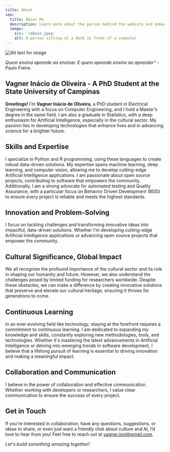 ```yaml
---
title: About
seo:
  title: About Me
  description: Learn more about the person behind the website and embark on a journey of inspiration and shared experiences.
  image:
    src: '/about.jpeg'
    alt: A person sitting at a desk in front of a computer
---
```


![Alt text for image](/about.jpeg)

_Quem ensina aprende ao ensinar. E quem aprende ensina ao aprender"_ - Paulo Freire.

## Vagner Inácio de Oliveira - A PhD Student at the State University of Campinas

__Greetings!__ I’m __Vagner Inácio de Oliveira__, a PhD student in Electrical Engineering with a focus on Computer Engineering, and I hold a Master’s degree in the same field. I am also a graduate in Statistics, with a deep enthusiasm for Artificial Intelligence, especially in the cultural sector. My passion lies in developing technologies that enhance lives and in advancing science for a brighter future.

## Skills and Expertise

I specialize in Python and R programming, using these languages to create robust data-driven solutions. My expertise spans machine learning, deep learning, and computer vision, allowing me to develop cutting-edge Artificial Intelligence applications. I am passionate about open source projects, contributing to software that empowers the community. Additionally, I am a strong advocate for automated testing and Quality Assurance, with a particular focus on Behavior Driven Development (BDD) to ensure every project is reliable and meets the highest standards.

## Innovation and Problem-Solving

I focus on tackling challenges and transforming innovative ideas into impactful, data-driven solutions. Whether I'm developing cutting-edge Artificial Intelligence applications or advancing open source projects that empower the community.

## Cultural Significance, Global Impact

We all recognize the profound importance of the cultural sector and its role in shaping our humanity and future. However, we also understand the challenges posed by limited funding for researchers worldwide. Despite these obstacles, we can make a difference by creating innovative solutions that preserve and elevate our cultural heritage, ensuring it thrives for generations to come.

## Continuous Learning

In an ever-evolving field like technology, staying at the forefront requires a commitment to continuous learning. I am dedicated to expanding my knowledge and skills, constantly exploring new methodologies, tools, and technologies. Whether it's mastering the latest advancements in Artificial Intelligence or delving into emerging trends in software development, I believe that a lifelong pursuit of learning is essential to driving innovation and making a meaningful impact.

## Collaboration and Communication

I believe in the power of collaboration and effective communication. Whether working with developers or researchers, I value clear communication to ensure the success of every project.

## Get in Touch

If you're interested in collaboration, have any questions, suggestions, or ideas to share, or even just want a friendly chat about culture and AI, I’d love to hear from you! Feel free to reach out at <vagner.inol@gmail.com>.

_Let's build something amazing together!_
